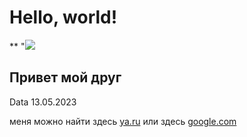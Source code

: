 # Hello, world!
** "![](https://netology-code.github.io/git-homeworks/introduction/assets/logo.png)
## Привет мой друг
Data 13.05.2023

меня можно найти здесь [ya.ru][def]
или здесь [google.com][def2]

[def]: htpps:\\google.com.
[def2]: ya.ru